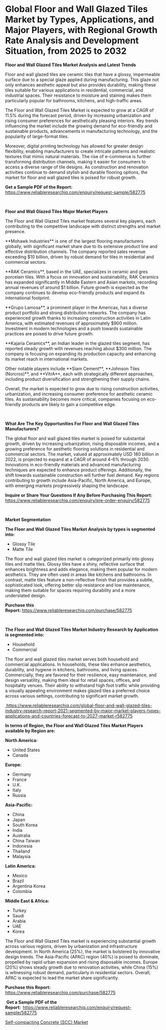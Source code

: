 <p><h1>Global Floor and Wall Glazed Tiles Market by Types, Applications, and Major Players, with Regional Growth Rate Analysis and Development Situation, from 2025 to 2032</h1></p><p><strong>Floor and Wall Glazed Tiles Market Analysis and Latest Trends</strong></p>
<p><p>Floor and wall glazed tiles are ceramic tiles that have a glossy, impermeable surface due to a special glaze applied during manufacturing. This glaze not only enhances aesthetic appeal but also provides durability, making these tiles suitable for various applications in residential, commercial, and industrial spaces. Their resistance to moisture and staining makes them particularly popular for bathrooms, kitchens, and high-traffic areas.</p><p>The Floor and Wall Glazed Tiles Market is expected to grow at a CAGR of 11.5% during the forecast period, driven by increasing urbanization and rising consumer preferences for aesthetically pleasing interiors. Key trends influencing the market include the growing demand for eco-friendly and sustainable products, advancements in manufacturing technology, and the popularity of large-format tiles. </p><p>Moreover, digital printing technology has allowed for greater design flexibility, enabling manufacturers to create intricate patterns and realistic textures that mimic natural materials. The rise of e-commerce is further transforming distribution channels, making it easier for consumers to access a diverse range of tile designs. As construction and renovation activities continue to demand stylish and durable flooring options, the market for floor and wall glazed tiles is poised for robust growth.</p></p>
<p><strong>Get a Sample PDF of the Report:&nbsp;</strong> <a href="https://www.reliableresearchiq.com/enquiry/request-sample/582775?utm_campaign=3500&utm_medium=2&utm_source=Github&utm_content=ia&utm_term=23032025&utm_id=floor-and-wall-glazed-tiles">https://www.reliableresearchiq.com/enquiry/request-sample/582775</a></p>
<p>&nbsp;</p>
<p><strong>Floor and Wall Glazed Tiles Major Market Players</strong></p>
<p><p>The Floor and Wall Glazed Tiles market features several key players, each contributing to the competitive landscape with distinct strengths and market presence. </p><p>**Mohawk Industries** is one of the largest flooring manufacturers globally, with significant market share due to its extensive product line and effective distribution channels. The company reported sales revenue exceeding $10 billion, driven by robust demand for tiles in residential and commercial sectors.</p><p>**RAK Ceramics**, based in the UAE, specializes in ceramic and gres porcelain tiles. With a focus on innovation and sustainability, RAK Ceramics has expanded significantly in Middle Eastern and Asian markets, recording annual revenues of around $1 billion. Future growth is expected as the company continues to develop eco-friendly products and expand its international footprint.</p><p>**Grupo Lamosa**, a prominent player in the Americas, has a diverse product portfolio and strong distribution networks. The company has experienced growth thanks to increasing construction activities in Latin America, with estimated revenues of approximately $900 million. Investment in modern technologies and a push towards sustainable practices are poised to drive future growth.</p><p>**Kajaria Ceramics**, an Indian leader in the glazed tiles segment, has reported steady growth with revenues reaching about $300 million. The company is focusing on expanding its production capacity and enhancing its market reach in international markets. </p><p>Other notable players include **Siam Cement**, **Johnson Tiles (Norcros)**, and **VitrA**, each with strategically different approaches, including product diversification and strengthening their supply chains.</p><p>Overall, the market is expected to grow due to rising construction activities, urbanization, and increasing consumer preference for aesthetic ceramic tiles. As sustainability becomes more critical, companies focusing on eco-friendly products are likely to gain a competitive edge.</p></p>
<p>&nbsp;</p>
<p><strong>What Are The Key Opportunities For Floor and Wall Glazed Tiles Manufacturers?</strong></p>
<p><p>The global floor and wall glazed tiles market is poised for substantial growth, driven by increasing urbanization, rising disposable incomes, and a growing preference for aesthetic flooring solutions in residential and commercial sectors. The market, valued at approximately USD 180 billion in 2022, is projected to expand at a CAGR of around 4-6% through 2030. Innovations in eco-friendly materials and advanced manufacturing techniques are expected to enhance product offerings. Additionally, the shift towards sustainable construction will further fuel demand. Key regions contributing to growth include Asia-Pacific, North America, and Europe, with emerging markets progressively shaping the landscape.</p></p>
<p><strong>Inquire or Share Your Questions If Any Before Purchasing This Report:</strong> <a href="https://www.reliableresearchiq.com/enquiry/pre-order-enquiry/582775?utm_campaign=3500&utm_medium=2&utm_source=Github&utm_content=ia&utm_term=23032025&utm_id=floor-and-wall-glazed-tiles">https://www.reliableresearchiq.com/enquiry/pre-order-enquiry/582775</a></p>
<p>&nbsp;</p>
<p><strong>Market Segmentation</strong></p>
<p><strong>The Floor and Wall Glazed Tiles Market Analysis by types is segmented into:</strong></p>
<p><ul><li>Glossy Tile</li><li>Matte Tile</li></ul></p>
<p><p>The floor and wall glazed tiles market is categorized primarily into glossy tiles and matte tiles. Glossy tiles have a shiny, reflective surface that enhances brightness and adds elegance, making them popular for modern aesthetics. They are often used in areas like kitchens and bathrooms. In contrast, matte tiles feature a non-reflective finish that provides a subtle, sophisticated look, offering better slip resistance and low maintenance, making them suitable for spaces requiring durability and a more understated design.</p></p>
<p><strong>Purchase this Report:&nbsp;</strong><a href="https://www.reliableresearchiq.com/purchase/582775?utm_campaign=3500&utm_medium=2&utm_source=Github&utm_content=ia&utm_term=23032025&utm_id=floor-and-wall-glazed-tiles">https://www.reliableresearchiq.com/purchase/582775</a></p>
<p>&nbsp;</p>
<p><strong>The Floor and Wall Glazed Tiles Market Industry Research by Application is segmented into:</strong></p>
<p><ul><li>Household</li><li>Commercial</li></ul></p>
<p><p>The floor and wall glazed tiles market serves both household and commercial applications. In households, these tiles enhance aesthetics, durability, and hygiene in kitchens, bathrooms, and living spaces. Commercially, they are favored for their resilience, easy maintenance, and design versatility, making them ideal for retail spaces, offices, and hospitality venues. Their ability to withstand high foot traffic while providing a visually appealing environment makes glazed tiles a preferred choice across various settings, contributing to significant market growth.</p></p>
<p><a href="https://www.reliableresearchiq.com/global-floor-and-wall-glazed-tiles-industry-research-report-2021-segmented-by-major-market-players-types-applications-and-countries-forecast-to-2027-market-r582775?utm_campaign=3500&utm_medium=2&utm_source=Github&utm_content=ia&utm_term=23032025&utm_id=floor-and-wall-glazed-tiles">&nbsp;https://www.reliableresearchiq.com/global-floor-and-wall-glazed-tiles-industry-research-report-2021-segmented-by-major-market-players-types-applications-and-countries-forecast-to-2027-market-r582775</a></p>
<p><strong>In terms of Region, the Floor and Wall Glazed Tiles Market Players available by Region are:</strong></p>
<p>
    <p> <strong> North America: </strong>
        <ul>
            <li>United States</li>
            <li>Canada</li>
        </ul>
        </p> 
    <p> <strong> Europe: </strong>
        <ul>
            <li>Germany</li>
            <li>France</li>
            <li>U.K.</li>
            <li>Italy</li>
            <li>Russia</li>
        </ul>
        </p> 
    <p> <strong> Asia-Pacific: </strong>
        <ul>
            <li>China</li>
            <li>Japan</li>
            <li>South Korea</li>
            <li>India</li>
            <li>Australia</li>
            <li>China Taiwan</li>
            <li>Indonesia</li>
            <li>Thailand</li>
            <li>Malaysia</li>
        </ul>
        </p> 
    <p> <strong> Latin America: </strong>
        <ul>
            <li>Mexico</li>
            <li>Brazil</li>
            <li>Argentina Korea</li>
            <li>Colombia</li>
        </ul>
        </p> 
    <p> <strong> Middle East & Africa: </strong>
        <ul>
            <li>Turkey</li>
            <li>Saudi</li>
            <li>Arabia</li>
            <li>UAE</li>
            <li>Korea</li>
        </ul>
    </p>
    </p>
<p><p>The Floor and Wall Glazed Tiles market is experiencing substantial growth across various regions, driven by urbanization and infrastructure development. In North America (25%), the market is bolstered by innovative design trends. The Asia-Pacific (APAC) region (40%) is poised to dominate, propelled by rapid urban expansion and rising disposable incomes. Europe (20%) shows steady growth due to renovation activities, while China (15%) is witnessing robust demand, particularly in residential sectors. Overall, APAC is expected to lead the market share significantly.</p></p>
<p><strong>Purchase this Report: </strong><a href="https://www.reliableresearchiq.com/purchase/582775?utm_campaign=3500&utm_medium=2&utm_source=Github&utm_content=ia&utm_term=23032025&utm_id=floor-and-wall-glazed-tiles">https://www.reliableresearchiq.com/purchase/582775</a></p>
<p>&nbsp;<strong>Get a Sample PDF of the Report:&nbsp;&nbsp;</strong><a href="https://www.reliableresearchiq.com/enquiry/request-sample/582775?utm_campaign=3500&utm_medium=2&utm_source=Github&utm_content=ia&utm_term=23032025&utm_id=floor-and-wall-glazed-tiles">https://www.reliableresearchiq.com/enquiry/request-sample/582775</a></p>
<p><strong></strong></p>
<p><p><a href="https://github.com/oeungcolesh0/Market-Research-Report-List-1/blob/main/self-compacting-concrete-scc-market.md?utm_campaign=3500&utm_medium=2&utm_source=Github&utm_content=ia&utm_term=23032025&utm_id=floor-and-wall-glazed-tiles">Self-compacting Concrete (SCC) Market</a></p></p>